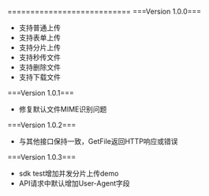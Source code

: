 ===========================
===Version 1.0.0===
 * 支持普通上传
 * 支持表单上传
 * 支持分片上传
 * 支持秒传文件
 * 支持删除文件
 * 支持下载文件


===Version 1.0.1===
 * 修复默认文件MIME识别问题

===Version 1.0.2===
 * 与其他接口保持一致，GetFile返回HTTP响应或错误

===Version 1.0.3===
 * sdk test增加并发分片上传demo
 * API请求中默认增加User-Agent字段
